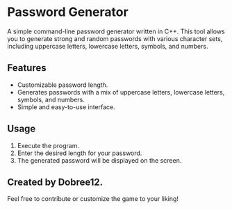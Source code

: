 # Password Generator

A simple command-line password generator written in C++. This tool allows you to generate strong and random passwords with various character sets, including uppercase letters, lowercase letters, symbols, and numbers.

## Features

- Customizable password length.
- Generates passwords with a mix of uppercase letters, lowercase letters, symbols, and numbers.
- Simple and easy-to-use interface.

## Usage

1. Execute the program.
2. Enter the desired length for your password.
3. The generated password will be displayed on the screen.

  ## Created by Dobree12.

Feel free to contribute or customize the game to your liking!
